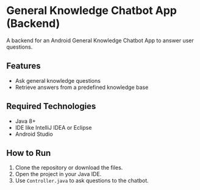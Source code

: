 # General Knowledge Chatbot App (Backend)

A backend for an Android General Knowledge Chatbot App to answer user questions.

## Features
- Ask general knowledge questions
- Retrieve answers from a predefined knowledge base

## Required Technologies
- Java 8+
- IDE like IntelliJ IDEA or Eclipse
- Android Studio 

## How to Run
1. Clone the repository or download the files.
2. Open the project in your Java IDE.
3. Use `Controller.java` to ask questions to the chatbot.
